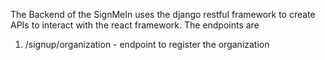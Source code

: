 The Backend of the SignMeIn uses the django restful framework to create APIs to interact with the react framework. The endpoints are
1. /signup/organization - endpoint to register the organization 

